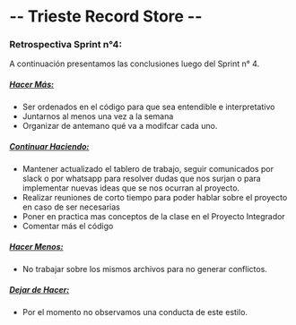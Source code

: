 
# -- Trieste Record Store --

### Retrospectiva Sprint n°4:
A continuación presentamos las conclusiones luego del Sprint n° 4.

<u><h5>Hacer Más:</h5></u>
- Ser ordenados en el código para que sea entendible e interpretativo
- Juntarnos al menos una vez a la semana
- Organizar de antemano qué va a modifcar cada uno.

<u><h5>Continuar Haciendo:</h5></u>
- Mantener actualizado el tablero de trabajo, seguir comunicados por slack o por whatsapp para resolver dudas que nos surjan o para implementar nuevas ideas que se nos ocurran al proyecto.
- Realizar reuniones de corto tiempo para poder hablar sobre el proyecto en caso de ser necesarias
- Poner en practica mas conceptos de la clase en el Proyecto Integrador
- Comentar más el código

<u><h5>Hacer Menos:</h5></u>
- No trabajar sobre los mismos archivos para no generar conflictos.

<u><h5>Dejar de Hacer:</h5></u>
- Por el momento no observamos una conducta de este estilo. 
